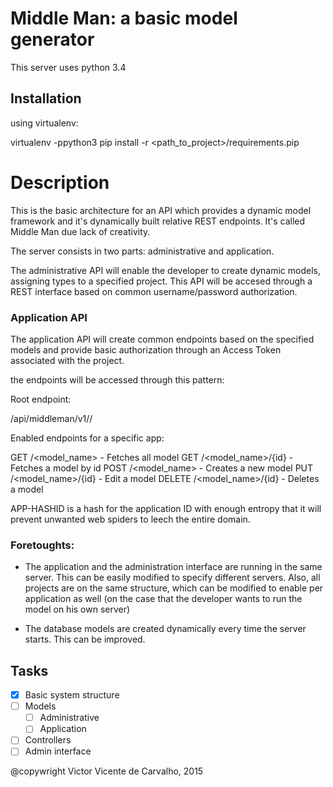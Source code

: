 # Middle Man: a basic model generator

This server uses python 3.4

## Installation

using virtualenv:

virtualenv <destination> -ppython3
pip install -r <path_to_project>/requirements.pip

# Description

This is the basic architecture for an API which provides
a dynamic model framework and it's dynamically built relative REST endpoints. It's called Middle Man due lack of
creativity.

The server consists in two parts: administrative and application.

The administrative API will enable the developer to create dynamic models, assigning types to a specified project. This
 API will be accesed through a REST interface based on common username/password authorization.

### Application API

The application API will create common endpoints based on the specified models and provide basic authorization through
an Access Token associated with the project.

the endpoints will be accessed through this pattern:

Root endpoint:

/api/middleman/v1/<APP-HASHID>/

Enabled endpoints for a specific app:

GET /<model_name>  - Fetches all model
GET /<model_name>/{id} - Fetches a model by id
POST /<model_name> - Creates a new model
PUT /<model_name>/{id} - Edit a model
DELETE /<model_name>/{id} - Deletes a model

APP-HASHID is a hash for the application ID with enough entropy that it will prevent unwanted web spiders to leech
the entire domain.

### Foretoughts:

* The application and the administration interface are running in the same server. This can be easily modified to specify
different servers. Also, all projects are on the same structure, which can be modified to enable per application as well
(on the case that the developer wants to run the model on his own server)

* The database models are created dynamically every time the server starts. This can be improved.

## Tasks

- [x] Basic system structure
- [ ] Models
    - [ ] Administrative
    - [ ] Application
- [ ] Controllers
- [ ] Admin interface

@copywright Victor Vicente de Carvalho, 2015